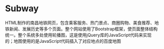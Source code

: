 # Subway
HTML制作的南昌地铁网页，包含乘客服务、热门景点、商圈购物、美食推荐、地铁新闻、发展历史等多个页面。整个网站使用了Bootstrap框架，使页面整体结构统一。整个系统多处使用轮播图，这是使用jQuery库的JavaScript代码来实现的；地图使用的是JavaScript代码插入了对应地点的百度地图
